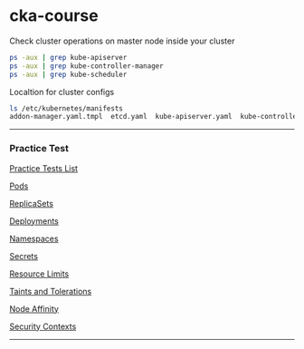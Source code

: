 # cka-course

Check cluster operations on master node inside your cluster
```bash
ps -aux | grep kube-apiserver
ps -aux | grep kube-controller-manager
ps -aux | grep kube-scheduler
```

Localtion for cluster configs
```bash
ls /etc/kubernetes/manifests
addon-manager.yaml.tmpl  etcd.yaml  kube-apiserver.yaml  kube-controller-manager.yaml  kube-scheduler.yaml
```
---

### Practice Test

[Practice Tests List](https://kodekloud.com/courses/certified-kubernetes-administrator-with-practice-tests-labs/lectures/12038860)

[Pods](https://katacoda.com/embed/mmumshad2/kubernetes-ckad-pods/)

[ReplicaSets](https://katacoda.com/embed/mmumshad2/kubernetes-ckad-replicasets/)

[Deployments](https://katacoda.com/embed/mmumshad2/kubernetes-ckad-deployments/)

[Namespaces](https://katacoda.com/embed/mmumshad2/kubernetes-ckad-namespaces/)

[Secrets](https://katacoda.com/embed/mmumshad2/kubernetes-ckad-secrets/)

[Resource Limits](https://katacoda.com/embed/mmumshad2/kubernetes-ckad-resource-limits/)

[Taints and Tolerations](https://katacoda.com/embed/mmumshad2/kubernetes-ckad-taints-tolerations/)

[Node Affinity](https://katacoda.com/embed/mmumshad2/kubernetes-ckad-node-affinity/)

[Security Contexts](https://katacoda.com/embed/mmumshad2/kubernetes-ckad-security-contexts/)

---
